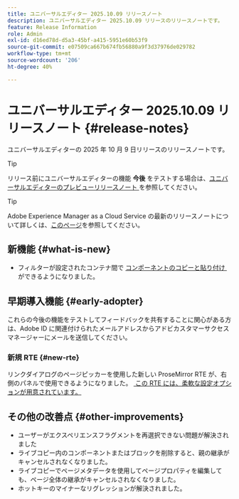 ```yaml
---
title: ユニバーサルエディター 2025.10.09 リリースノート
description: ユニバーサルエディター 2025.10.09 リリースのリリースノートです。
feature: Release Information
role: Admin
exl-id: d16ed78d-d5a3-45bf-a415-5951e60b53f9
source-git-commit: e07509ca667b674fb56880a9f3d37976de029782
workflow-type: tm+mt
source-wordcount: '206'
ht-degree: 40%

---
```



# ユニバーサルエディター 2025.10.09 リリースノート {#release-notes}

ユニバーサルエディターの 2025 年 10 月 9 日リリースのリリースノートです。

>[!TIP]
>
>リリース前にユニバーサルエディターの機能 **今後** をテストする場合は、[&#x200B; ユニバーサルエディターのプレビューリリースノート &#x200B;](/help/release-notes/universal-editor/preview.md) を参照してください。

>[!TIP]
>
>Adobe Experience Manager as a Cloud Service の最新のリリースノートについて詳しくは、[このページ](/help/release-notes/release-notes-cloud/release-notes-current.md)を参照してください。

## 新機能 {#what-is-new}

* フィルターが設定されたコンテナ間で [&#x200B; コンポーネントのコピーと貼り付け &#x200B;](/help/sites-cloud/authoring/universal-editor/authoring.md#copy-paste) ができるようになりました。

## 早期導入機能 {#early-adopter}

これらの今後の機能をテストしてフィードバックを共有することに関心がある方は、Adobe ID に関連付けられたメールアドレスからアドビカスタマーサクセスマネージャーにメールを送信してください。

### 新規 RTE {#new-rte}

リンクダイアログのページピッカーを使用した新しい ProseMirror RTE が、右側のパネルで使用できるようになりました。 [&#x200B; この RTE には、柔軟な設定オプションが用意されています。](/help/implementing/universal-editor/configure-rte.md)

## その他の改善点 {#other-improvements}

* ユーザーがエクスペリエンスフラグメントを再選択できない問題が解決されました
* ライブコピー内のコンポーネントまたはブロックを削除すると、親の継承がキャンセルされなくなりました。
* ライブコピーでページメタデータを使用してページプロパティを編集しても、ページ全体の継承がキャンセルされなくなりました。
* ホットキーのマイナーなリグレッションが解決されました。
